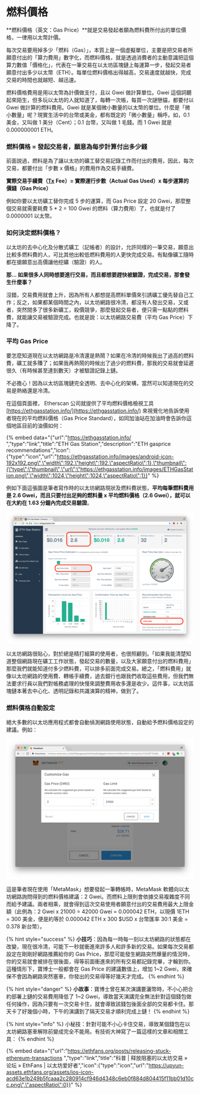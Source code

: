 # 燃料價格

**燃料價格（英文：Gas Price）**就是交易發起者願為燃料費所付出的單位價格，一律用以太幣計價。

每次交易要用掉多少「燃料（Gas）」，本質上是一個虛擬單位，主要是把交易者所願意付出的「算力費用」數字化，而燃料價格，就是透過消費者的主動意識把這個算力數值「價格化」，代表在一筆交易在以太坊區塊鏈上每運算一步，發起交易者願意付出多少以太幣（ETH）。每單位燃料價格出得越高，交易速度就越快，完成交易的時間也就越短、越迅速。

燃料價格費用是用以太幣為計價做支付，且以 Gwei 做計算單位。Gwei 這個詞聽起來陌生，但多玩以太坊的人就知道了，每轉一次帳，每買一次謎戀貓，都要付以 Gwei 做計算的燃料費用。Gwei 就是某個微小數量的以太幣的單位。什麼是「微小數量」呢？現實生活中的台幣或美金，都有既定的「微小數量」稱呼。如，0.1 美金，又叫做 1 美分（Cent）；0.1 台幣，又叫做 1 毛錢。而 1 Gwei 就是 0.000000001 ETH。

### 燃料價格 = 發起交易者，願意為每步計算付出多少錢

前面說過，燃料是為了讓以太坊的礦工替交易記錄工作而付出的費用，因此，每次交易，都要付出「步數 x 價格」的費用作為交易手續費。

**實際交易手續費（**[**Tx**](../undefined/) **Fee）= 實際運行步數（Actual Gas Used）x  每步運算的價錢（Gas Price）**

例如你要以太坊礦工替你完成 5 步的運算，而 Gas Price 設定 20 Gwei，那麼整個交易就需要耗費 5 \* 2 = 100 Gwei 的燃料（算力費用）了，也就是付了 0.0000001 以太幣。

### 如何決定燃料價格？

以太坊的去中心化及分散式礦工（記帳者）的設計，允許同樣的一筆交易，願意出比較多燃料費的人，可比其他出較低燃料費用的人更快完成交易。有點像礦工隨時都在搶願意出高價讓他挖礦（驗證）的人。

**那... 如果很多人同時想要進行交易，而且都想要趕快被驗證，完成交易，那會發生什麼事？**

沒錯，交易費用就會上升，因為所有人都想提高燃料單價來引誘礦工優先替自己工作；反之，如果都某個時間之內，以太坊網路很冷清，都沒有人發出交易，又或者，突然間多了很多新礦工，殺價競爭，那麼發起交易者，便只需一點點的燃料費，就能讓交易被驗證完成。也就是說：以太坊網路交易費（平均 Gas Price）下降了。

### 平均 Gas Price

要怎麼知道現在以太坊網路是冷清還是熱鬧？如果在冷清的時候我出了過高的燃料費，礦工就多賺了；如果我再熱鬧的時候出了過少的燃料費，那我的交易就會延遲很久（有時候甚至達到數天）才被驗證記錄上鏈。

不必擔心！因為以太坊區塊鏈完全透明、去中心化的架構，當然可以知道現在的交易是熱絡還是冷清。

在這個頁面裡， Etherscan 公司就提供了平均燃料價格檢視工具 [https://ethgasstation.info/](https://ethgasstation.info/) 來視覺化地告訴使用者現在的平均燃料價格（Gas Price Standard），如同加油站在加油時會告訴你這個地區目前的油價如何：

{% embed data="{\"url\":\"https://ethgasstation.info/ \",\"type\":\"link\",\"title\":\"ETH Gas Station\",\"description\":\"ETH gasprice recommendations\",\"icon\":{\"type\":\"icon\",\"url\":\"https://ethgasstation.info/images/android-icon-192x192.png\",\"width\":192,\"height\":192,\"aspectRatio\":1},\"thumbnail\":{\"type\":\"thumbnail\",\"url\":\"https://ethgasstation.info/images/ETHGasStation.png\",\"width\":1024,\"height\":1024,\"aspectRatio\":1}}" %}

例如下面這張圖是筆者寫作時的以太坊網路現狀及燃料費狀態，**平均每筆燃料費用是 2.6 Gwei，而且只要付出足夠的燃料量 x 平均燃料價格（2.6 Gwei），就可以在大約在 1.63 分鐘內完成交易驗證**。

![](../../.gitbook/assets/ying-mu-kuai-zhao-20180828-xia-wu-6.26.47.png)

以太坊網路很貼心，對於總是精打細算的使用者，也很照顧到。「如果我能清楚知道整個網路現在礦工工作狀態，發起交易的數量，以及大家願意付出的燃料費用」那麼我們就能知道付多少燃料費，可以排多前面完成交易。總之，「燃料費用」就像以太坊網路的使用費、轉帳手續費，過去銀行也跟我們收取這些費用，但我們無法要求行員以我們對帳務處理的快慢來調整費用收多還是收少。這件事，以太坊區塊鏈本著去中心化、透明記錄和共識演算的精神，做到了。

### 燃料價格自動設定

絕大多數的以太坊應用程式都會自動偵測網路使用狀態，自動給予燃料價格設定的建議。例如：

![](../../.gitbook/assets/ying-mu-kuai-zhao-20180901-xia-wu-3.30.10.png)

這是筆者現在使用「MetaMask」想要發起一筆轉帳時，MetaMask 軟體向以太坊網路詢問得到的燃料價格建議：2 Gwei。而燃料上限則會依據交易複雜度不同而給予建議。兩者相乘，就會得到這次交易使用者願意付出的交易費用最大上限金額（此例為：2 Gwei x 21000 = 42000 Gwei = 0.000042 ETH，以現價 1ETH = 300 美金，便是約等於 0.000042 ETH x 300 $USD x 台幣匯率 30:1 美金 = 0.378 新台幣）。

{% hint style="success" %}
**小技巧**：因為每一時每一刻以太坊網路的狀態都在改變，現在很冷清，可能下一秒就衝進來許多人和許多新的交易。如果每次交易都設定在剛剛好網路推薦給你的 Gas Price，那麼可能發生網路突然爆量的情況時，你的交易就會被排在很後面，得等前面衝進來的所有交易都記錄完畢，才輪到你。這種情形下，寶博士一般都會在 Gas Price 的建議數值上，增加 1~2 Gwei，來確保不會因為網路突然塞車，你發出的交易得等好幾天才完成。
{% endhint %}

{% hint style="danger" %}
**小故事**：寶博士曾在某次演講要灑幣時，不小心把合約部署上鏈的交易費用降低了 1~2 Gwei，導致當天演講完全無法針對這個錢包做任何操作，因為只要有一次交易卡住，就會導致該錢包後面全部的交易都卡住。那天卡了好幾個小時，下午的演講到了隔天交易才順利完成上鏈！
{% endhint %}

{% hint style="info" %}
小秘技：針對可能不小心卡住交易，導致某個錢包在以太坊網路塞車解除前變成完全不能用。有技術大神寫了一篇這樣的文章和相關工具：
{% endhint %}

{% embed data="{\"url\":\"https://ethfans.org/posts/releasing-stuck-ethereum-transactions \",\"type\":\"link\",\"title\":\"科普 \| 释放阻塞的以太坊交易 » 论坛 » EthFans \| 以太坊爱好者\",\"icon\":{\"type\":\"icon\",\"url\":\"https://upyun-assets.ethfans.org/assets/ios-icon-acd63e1b249b5fcaaa2c280914cf946d4348c6eb0f884d804415f11bb01d10cc.png\",\"aspectRatio\":0}}" %}




